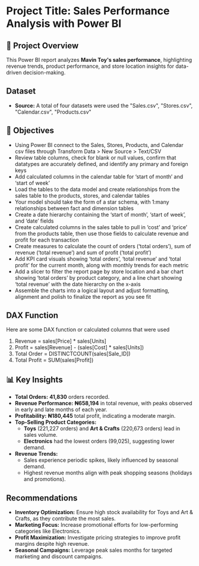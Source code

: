 # Project Title: Sales Performance Analysis with Power BI

## 📌 Project Overview

This Power BI report analyzes **Mavin Toy's sales performance**, highlighting revenue trends, product performance, and store location insights for data-driven decision-making.

## Dataset
- **Source:** A total of four datasets were used the "Sales.csv", "Stores.csv", "Calendar.csv", "Products.csv" 

## 🚀 Objectives

- Using Power BI connect to the Sales, Stores, Products, and Calendar csv files through Transform Data > New Source > Text/CSV 
- Review table columns, check for blank or null values, confirm that datatypes are accurately defined, and identify any primary and foreign keys
- Add calculated columns in the calendar table for ‘start of month’ and ‘start of week’
- Load the tables to the data model and create relationships from the sales table to the products, stores, and calendar tables
- Your model should take the form of a star schema, with 1:many relationships between fact and dimension tables
- Create a date hierarchy containing the ‘start of month’, ‘start of week’, and ‘date’ fields
- Create calculated columns in the sales table to pull in ‘cost’ and ‘price’ from the products table, then use those fields to calculate revenue and profit for each transaction
- Create measures to calculate the count of orders (‘total orders’), sum of revenue (‘total revenue’) and sum of profit (‘total profit’)
- Add KPI card visuals showing ‘total orders’, ‘total revenue’ and ‘total profit’ for the current month, along with monthly trends for each metric
- Add a slicer to filter the report page by store location and a bar chart showing ‘total orders’ by product category, and a line chart showing ‘total revenue’ with the date hierarchy on the x-axis
- Assemble the charts into a logical layout and adjust formatting, alignment and polish to finalize the report as you see fit

## DAX Function
Here are some DAX function or calculated columns that were used
1. Revenue = sales[Price] * sales[Units] 
2. Profit = sales[Revenue] - (sales[Cost] * sales[Units])
3. Total Order = DISTINCTCOUNT(sales[Sale_ID])
4. Total Profit = SUM(sales[Profit])

## 📊 Key Insights

- **Total Orders:** **41,830** orders recorded.
- **Revenue Performance:** **₦658,194** in total revenue, with peaks observed in early and late months of each year.
- **Profitability:** **₦180,445** total profit, indicating a moderate margin.
- **Top-Selling Product Categories:**
  - **Toys** (221,227 orders) and **Art & Crafts** (220,673 orders) lead in sales volume.
  - **Electronics** had the lowest orders (99,025), suggesting lower demand.
- **Revenue Trends:**
  - Sales experience periodic spikes, likely influenced by seasonal demand.
  - Highest revenue months align with peak shopping seasons (holidays and promotions).

## Recommendations

- **Inventory Optimization:** Ensure high stock availability for Toys and Art & Crafts, as they contribute the most sales.
- **Marketing Focus:** Increase promotional efforts for low-performing categories like Electronics.
- **Profit Maximization:** Investigate pricing strategies to improve profit margins despite high revenue.
- **Seasonal Campaigns:** Leverage peak sales months for targeted marketing and discount campaigns.



